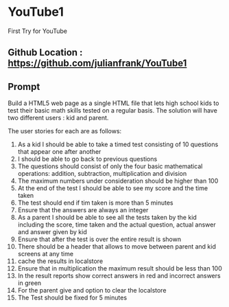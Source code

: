 # YouTube1
First Try for YouTube

## Github Location : https://github.com/julianfrank/YouTube1

## Prompt

Build a HTML5 web page as a single HTML file that lets high school kids to test their basic math skills tested on a regular basis. 
The solution will have two different users : kid and parent. 

The user stories for each are as follows:
1. As a kid I should be able to take a timed test consisting of 10 questions that appear one after another
2. I should be able to go back to previous questions
3. The questions should consist of only the four basic mathematical operations: addition, subtraction, multiplication and division
4. The maximum numbers under consideration should be higher than 100
5. At the end of the test I should be able to see my score and the time taken
6. The test should end if tim taken is more than 5 minutes
7. Ensure that the answers are always an integer
8. As a parent I should be able to see all the tests taken by the kid including the score, time taken and the actual question, actual answer and answer given by kid
9. Ensure that after the test is over the entire result is shown
10. There should be a header that allows to move between parent and kid screens at any time
11. cache the results in localstore
12. Ensure that in multiplication the maximum result should be less than 100 
13. In the result reports show correct answers in red and incorrect answers in green
14. For the parent give and option to clear the localstore
15. The Test should be fixed for 5 minutes